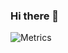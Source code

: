 ### Hi there 👋

![Metrics](https://metrics.lecoq.io/AdamAlam?template=classic&config.timezone=America%2FChicago)
